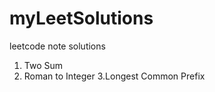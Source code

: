 # myLeetSolutions


leetcode note solutions


1. Two Sum
2. Roman to Integer
3.Longest Common Prefix
